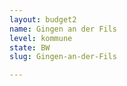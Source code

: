 ```yaml
---
layout: budget2
name: Gingen an der Fils
level: kommune
state: BW
slug: Gingen-an-der-Fils

---
```



